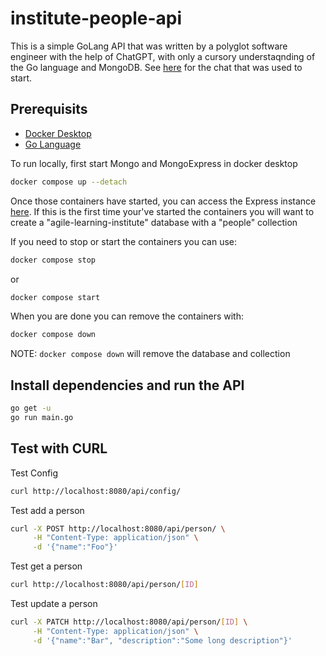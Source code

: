 # institute-people-api

This is a simple GoLang API that was written by a polyglot software engineer with the help of ChatGPT, with only a cursory understaqnding of the Go language and MongoDB. See [here](https://chat.openai.com/share/dcb8b738-7e73-40da-8b08-38024f1c9997) for the chat that was used to start.

## Prerequisits

- [Docker Desktop](https://www.docker.com/products/docker-desktop/)
- [Go Language](https://go.dev/doc/install)

To run locally, first start Mongo and MongoExpress in docker desktop

```bash
docker compose up --detach
```

Once those containers have started, you can access the Express instance [here](http://localhost:8081).
If this is the first time your've started the containers you will want to create a "agile-learning-institute" database with a "people" collection

If you need to stop or start the containers you can use:

```bash
docker compose stop
```

or

```bash
docker compose start
```

When you are done you can remove the containers with:

```bash
docker compose down
```

NOTE: `docker compose down` will remove the database and collection

## Install dependencies and run the API

```bash
go get -u
go run main.go
```

## Test with CURL

Test Config

```bash
curl http://localhost:8080/api/config/

```

Test add a person

```bash
curl -X POST http://localhost:8080/api/person/ \
     -H "Content-Type: application/json" \
     -d '{"name":"Foo"}'

```

Test get a person

```bash
curl http://localhost:8080/api/person/[ID]

```

Test update a person

```bash
curl -X PATCH http://localhost:8080/api/person/[ID] \
     -H "Content-Type: application/json" \
     -d '{"name":"Bar", "description":"Some long description"}'

```
